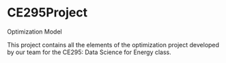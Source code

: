 # CE295Project
Optimization Model

This project contains all the elements of the optimization project developed by our team for the CE295: Data Science for Energy class. 